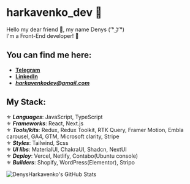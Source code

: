 # harkavenko_dev 🤖

Hello my dear friend 👋, my name Denys ( ͡° ͜ʖ ͡°)<br/>
I'm a Front-End developer! 🥰

## You can find me here:

- **[Telegram](https://t.me/de0nn1s)** <br/>
- **[LinkedIn](https://www.linkedin.com/in/denys-harkavenko-52234a251/)** <br/>
- ***harkavenkodev@gmail.com***

## My Stack:
⚜️ ***Languages***:  JavaScript, TypeScript<br/>
⚜️ ***Frameworks***:  React, Next.js<br/>
⚜️ ***Tools/kits***:  Redux, Redux Toolkit, RTK Query, Framer Motion, Embla carousel, GA4, GTM, Microsoft clarity, Stripe<br/>
⚜️ ***Styles***:  Tailwind, Scss<br/>
⚜️ ***UI libs***:  MaterialUI, ChakraUI, Shadcn, NextUI<br/>
⚜️ ***Deploy***:  Vercel, Netlify, Contabo(Ubuntu console)<br/>
⚜️ ***Builders***: Shopify, WordPress(Elementor), Stripo<br/>

<img src="https://github-readme-stats.vercel.app/api?username=DenysHarkavenko&theme=tokyonight&show_icons=true&hide_border=true&count_private=true" align="center" alt="DenysHarkavenko's GitHub Stats" />
